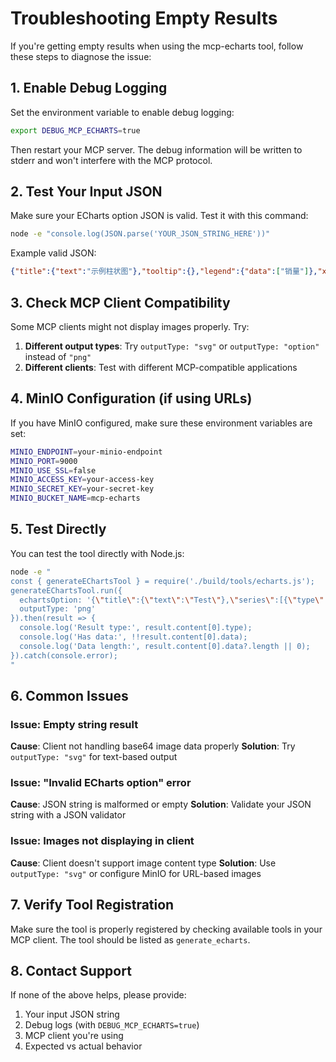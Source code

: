 # Troubleshooting Empty Results

If you're getting empty results when using the mcp-echarts tool, follow these steps to diagnose the issue:

## 1. Enable Debug Logging

Set the environment variable to enable debug logging:

```bash
export DEBUG_MCP_ECHARTS=true
```

Then restart your MCP server. The debug information will be written to stderr and won't interfere with the MCP protocol.

## 2. Test Your Input JSON

Make sure your ECharts option JSON is valid. Test it with this command:

```bash
node -e "console.log(JSON.parse('YOUR_JSON_STRING_HERE'))"
```

Example valid JSON:
```json
{"title":{"text":"示例柱状图"},"tooltip":{},"legend":{"data":["销量"]},"xAxis":{"type":"category","data":["衬衫","羊毛衫","雪纺衫","裤子","高跟鞋","袜子"]},"yAxis":{"type":"value"},"series":[{"name":"销量","type":"bar","data":[120,200,150,80,70,110]}]}
```

## 3. Check MCP Client Compatibility

Some MCP clients might not display images properly. Try:

1. **Different output types**: Try `outputType: "svg"` or `outputType: "option"` instead of `"png"`
2. **Different clients**: Test with different MCP-compatible applications

## 4. MinIO Configuration (if using URLs)

If you have MinIO configured, make sure these environment variables are set:

```bash
MINIO_ENDPOINT=your-minio-endpoint
MINIO_PORT=9000
MINIO_USE_SSL=false
MINIO_ACCESS_KEY=your-access-key
MINIO_SECRET_KEY=your-secret-key
MINIO_BUCKET_NAME=mcp-echarts
```

## 5. Test Directly

You can test the tool directly with Node.js:

```bash
node -e "
const { generateEChartsTool } = require('./build/tools/echarts.js');
generateEChartsTool.run({
  echartsOption: '{\"title\":{\"text\":\"Test\"},\"series\":[{\"type\":\"bar\",\"data\":[1,2,3]}]}',
  outputType: 'png'
}).then(result => {
  console.log('Result type:', result.content[0].type);
  console.log('Has data:', !!result.content[0].data);
  console.log('Data length:', result.content[0].data?.length || 0);
}).catch(console.error);
"
```

## 6. Common Issues

### Issue: Empty string result
**Cause**: Client not handling base64 image data properly
**Solution**: Try `outputType: "svg"` for text-based output

### Issue: "Invalid ECharts option" error
**Cause**: JSON string is malformed or empty
**Solution**: Validate your JSON string with a JSON validator

### Issue: Images not displaying in client
**Cause**: Client doesn't support image content type
**Solution**: Use `outputType: "svg"` or configure MinIO for URL-based images

## 7. Verify Tool Registration

Make sure the tool is properly registered by checking available tools in your MCP client. The tool should be listed as `generate_echarts`.

## 8. Contact Support

If none of the above helps, please provide:
1. Your input JSON string
2. Debug logs (with `DEBUG_MCP_ECHARTS=true`)
3. MCP client you're using
4. Expected vs actual behavior
